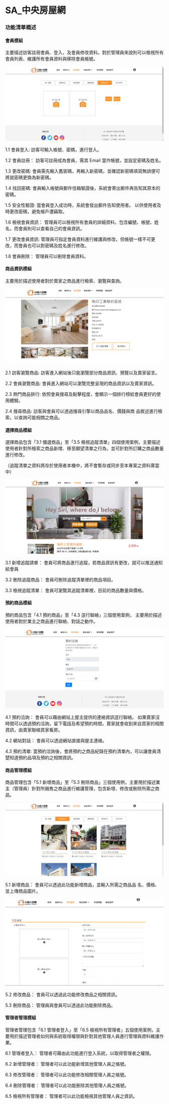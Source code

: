 # SA_中央房屋網


###	功能清單概述 

####	會員模組

主要描述訪客註冊會員、登入，及會員修改資料。對於管理員來說則可以檢視所有會員列表、維護所有會員資料與移除會員帳號。

![身分驗證](/pics/2.PNG)

1.1	會員登入:
訪客可輸入帳號、密碼，進行登入。

1.2	會員註冊：
訪客可註冊成為會員，需其 Email 當作帳號，並設定密碼及姓名。

1.3	更改密碼:
會員需先輸入舊密碼，再輸入新密碼，並確認新密碼填寫無誤便可將就密碼更換為新密碼。

1.4	找回密碼:
會員輸入帳號與郵件信箱驗證後，系統會寄出郵件再告知其原本的密碼。

1.5	安全性驗證:
當會員登入成功時，系統會發出郵件告知使用者。
以供使用者及時更改密碼，避免帳戶遭竊取。

1.6	檢視會員資訊：
管理員可以檢視所有會員的詳細資料，包含編號、帳號、姓名，而會員則可以查看自己的會員資訊。

1.7	更改會員資訊:
管理員可指定會員資料進行維護與修改，但帳號一樣不可更改，而會員也可以對密碼及姓名進行修改。

1.8  會員刪除：
管理員可以刪除會員資料。

####	商品資訊模組

主要用於描述使用者對於賣家之商品進行檢索、瀏覽與查詢。

![商品資訊](/pics/4.PNG)

2.1 訪客瀏覽商品:
訪客進入網站後只能瀏覽部分商品資訊、預覽以及賣家留言。

2.2 會員瀏覽商品:
會員進入網站可以瀏覽完整呈現的商品資訊以及賣家資訊。

2.3 熱門商品排行:
依照會員搜尋及點擊程度，會顯示一個排行榜給會員更好的使用體驗。

2.4 搜尋商品:
訪客與會員可以透過搜尋引擎以商品品名、價錢與商  品敘述進行檢索，以查詢可能相關之商品。

####	選擇商品模組
選擇商品包含「3.1 備選商品」至「3.5 檢視追蹤清單」四個使用案例，主要描述使用者針對所檢索之商品新增、移至願望清單之行為，並可針對所訂購之商品數量進行修改。

（追蹤清單之資料將存於使用者本機中，將不會暫存或同步至本專案之資料庫當中）

![首頁](/pics/3.PNG)

3.1 新增追蹤請單：
會員可將商品進行追蹤，若商品資訊有更改，就可以推送通知給會員

3.2 刪除追蹤商品：
  		會員可刪除追蹤清單裡的商品項目。
      
3.3 檢視追蹤清單：
   會員可瀏覽其追蹤清單裡，目前的商品數量與價格。
   
####	預約商品模組

預約商品包含「4.1 預約商品」至「4.3 逕行聯絡」三個使用案例，  主要用於描述使用者對於業主之商品進行聯絡、對話之動作。

![預約洽詢](/pics/5.PNG)

4.1 預約洽詢：
  會員可以藉由網站上屋主提供的連絡資訊逕行聯絡。
如果賣家沒時間可以透過預約洽詢，留下電話及希望預約時間，賣家就會收到來自買家的相關資訊，由賣家聯絡買家看房。

4.2 網站對話：
 會員可以透過網站直接與屋主連絡。
 
4.3 預約清單:
當預約洽詢後，會將預約之商品紀錄在預約清單內，可以讓會員清楚知道預約品項及預約之相關資訊。

####	商品管理模組
商品管理包含「5.1 新增商品」至「5.3 刪除商品」三個使用例，主要用於描述業主（管理員）針對所銷售之商品進行維護管理，包含新增、修改或刪除所需之商品。

![用戶收藏](/pics/1.PNG)

5.1 新增商品：
會員可以透過此功能新增商品，並輸入所需之商品品 名、價格、並上傳商品圖片。

![新增商品](/pics/6.PNG)

5.2 修改商品：
  會員可以透過此功能修改商品之相關資訊。
  
5.3 刪除商品：
 管理員與會員可以透過此功能刪除商品。
 
####	管理者管理模組
管理者管理包含「6.1 管理者登入」至「6.5 檢視所有管理者」五個使用案例，主要用於描述管理者如何與系統取得權限與針對其他管理人員進行管理與資料維護作業。

6.1 管理者登入：
管理者可藉由此功能進行登入系統，以取得管理者之權限。

6.2 新增管理者：
 管理者可以此功能新增其他管理人員之帳號。
 
6.3 修改管理者：
 管理者可以此功能修改相關管理人員之帳號。
 
6.4 刪除管理者：
 管理者可以此功能刪除其他管理人員之帳號。
 
6.5 檢視所有管理者：
 	 管理者可以此功能檢視其他管理人員之資訊。















